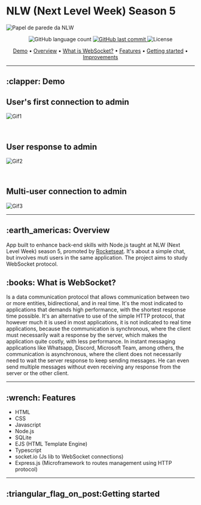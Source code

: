 # NLW (Next Level Week) Season 5


<img src="https://user-images.githubusercontent.com/35710766/116016432-f978d580-a612-11eb-833c-b5ed80a7c9ef.jpg" alt="Papel de parede da NLW"/>

<p align="center">
  <img alt="GitHub language count" src="https://img.shields.io/github/languages/count/VictorMello1993/NLW-5?color=FF0000">
  
  <a href="https://github.com/VictorMello1993/NLW-5/commits/master">
    <img alt="GitHub last commit" src="https://img.shields.io/github/last-commit/VictorMello1993/NLW-5?color=D3D3D3">
  </a> 
  
  <img alt="License" src="https://img.shields.io/badge/license-MIT-brightgreen">
   <a href="https://github.com/VictorMello1993/NLW-5/stargazers"></a>
</p>

<p align="center">
  <a href="#clapper-demo">Demo</a> •
  <a href="#earth_americas-overview">Overview</a> •
  <a href="#books-what-is-websocket">What is WebSocket?</a> •  
  <a href="#wrench-features">Features</a> •
  <a href="#triangular_flag_on_postgetting-started">Getting started</a> •  
  <a href="#improvements">Improvements</a>    
</p>

---

<h2>:clapper: Demo</h2>

## User's first connection to admin
![Gif1](https://user-images.githubusercontent.com/35710766/116016661-b2d7ab00-a613-11eb-82ef-7531a93be0e8.gif)

</br>

## User response to admin
![Gif2](https://user-images.githubusercontent.com/35710766/116016756-034f0880-a614-11eb-8cbf-a6aee747f49c.gif)

</br>

## Multi-user connection to admin
![Gif3](https://user-images.githubusercontent.com/35710766/116016819-2aa5d580-a614-11eb-8a0e-d21622e903b1.gif)

---

<h2>:earth_americas: Overview</h2>
<p>App built to enhance back-end skills with Node.js taught at NLW (Next Level Week) season 5, promoted by <a href="https://rocketseat.com.br/">Rocketseat</a>. It's about a simple chat, but involves muti users in the same application. The project aims to study WebSocket protocol.</p>

<h2>:books: What is WebSocket?</h2>
<p>Is a data communication protocol that allows communication between two or more entities, bidirectional, and in real time. It's the most indicated to applications that demands high performance, with the shortest response time possible. It's an alternative to use of the simple HTTP protocol, that however much it is used in most applications, it is not indicated to real time applications, because the communication is synchronous, where the client must necessarily wait a response by the server, which makes the application quite costly, with less performance. In instant messaging applications like Whatsapp, Discord, Microsoft Team, among others, the communication is asynchronous, where the client does not necessarily need to wait the server response to keep sending messages. He can even send multiple messages without even receiving any response from the server or the other client. </p>

---

<h2>:wrench: Features</h2>
<ul>
  <li>HTML</li>
  <li>CSS</li>
  <li>Javascript</li>
  <li>Node.js</li>
  <li>SQLite</li>
  <li>EJS (HTML Template Engine)</li>
  <li>Typescript</li>
  <li>socket.io (Js lib to WebSocket connections)</li>
  <li>Express.js (Microframework to routes management using HTTP protocol)</li>
</ul>

---


<h2>:triangular_flag_on_post:Getting started</h2>
